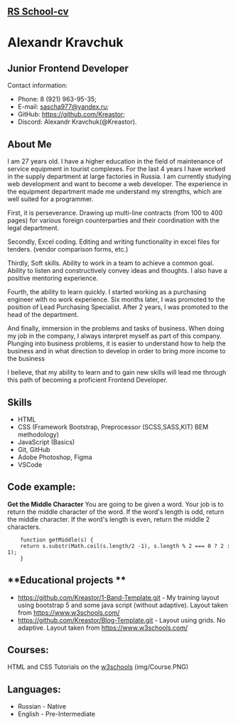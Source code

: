 ## **[RS School-cv](https://rs.school/js/)** 
# **Alexandr Kravchuk**
## **Junior Frontend Developer**
Contact information:  

   * Phone: 8 (921) 963-95-35;
   * E-mail: sascha977@yandex.ru;
   * GitHub: <https://github.com/Kreastor>;
   * Discord: Alexandr Kravchuk(@Kreastor).

## **About Me**

  I am 27 years old. I have a higher education in the field of maintenance of service equipment in tourist complexes.
  For the last 4 years I have worked in the supply department at large factories in Russia.
  I am currently studying web development and want to become a web developer. The experience in the equipment department made me understand my strengths, which are well suited for a programmer.

  First, it is perseverance. Drawing up multi-line contracts (from 100 to 400 pages) for various foreign counterparties and their coordination with the legal department.

  Secondly, Excel coding. Editing and writing functionality in excel files for tenders. (vendor comparison forms, etc.)

  Thirdly, Soft skills. Ability to work in a team to achieve a common goal. Ability to listen and constructively convey ideas and thoughts. I also have a positive mentoring experience.

  Fourth, the ability to learn quickly. I started working as a purchasing engineer with no work experience. Six months later, I was promoted to the position of Lead Purchasing Specialist. After 2 years, I was promoted to the head of the department.

  And finally, immersion in the problems and tasks of business. When doing my job in the company, I always interpret myself as part of this company. Plunging into business problems, it is easier to understand how to help the business and in what direction to develop in order to bring more income to the business

  I believe, that my ability to learn and to gain new skills will lead me through this path of becoming a proficient Frontend Developer.

## **Skills**

  * HTML
  * CSS (Framework Bootstrap, Preprocessor (SCSS,SASS,KIT) BEM methodology)
  * JavaScript (Basics)
  * Git, GitHub
  * Adobe Photoshop, Figma
  * VSCode

 ## **Code example:**

**Get the Middle Character**
  You are going to be given a word. Your job is to return the middle character of the word. If the word's length is odd, return the middle character. If the word's length is even, return the middle 2 characters.

```
    function getMiddle(s) {
    return s.substr(Math.ceil(s.length/2 -1), s.length % 2 === 0 ? 2 : 1);
    }  
```
## **Educational projects **
  * <https://github.com/Kreastor/1-Band-Template.git> - My training layout using bootstrap 5 and some java script (without adaptive). Layout taken from <https://www.w3schools.com/>
  * <https://github.com/Kreastor/Blog-Template.git> - Layout using grids. No adaptive. Layout taken from <https://www.w3schools.com/>

## **Courses:**

  HTML and CSS Tutorials on the [w3schools](https://www.w3schools.com/)  (img/Course.PNG)


## **Languages:**

  * Russian - Native
  * English - Pre-Intermediate
    